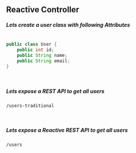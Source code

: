 ## Reactive Controller

##### Lets create a user class with following Attributes
```java

public class User {
    public int id;
    public String name;
    public String email;
}

```
<br />

##### Lets expose a REST API to get all users
```
/users-traditional
```
<br />


##### Lets expose a Reactive REST API to get all users
```
/users
```